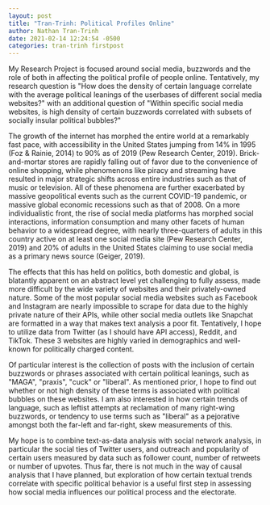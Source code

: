 ```yaml
---
layout: post
title: "Tran-Trinh: Political Profiles Online"
author: Nathan Tran-Trinh
date: 2021-02-14 12:24:54 -0500
categories: tran-trinh firstpost
---
```

My Research Project is focused around social media, buzzwords and the role of both in affecting the political profile of people online. Tentatively, my research question is "How does the density of certain language correlate with the average political leanings of the userbases of different social media websites?" with an additional question of "Within specific social media websites, is high density of certain buzzwords correlated with subsets of socially insular political bubbles?"

The growth of the internet has morphed the entire world at a remarkably fast pace, with accessibility in the United States jumping from 14% in 1995 (Foz & Rainie, 2014) to 90% as of 2019 (Pew Research Center, 2019). Brick-and-mortar stores are rapidly falling out of favor due to the convenience of online shopping, while phenomenons like piracy and streaming have resulted in major strategic shifts across entire industries such as that of music or television. All of these phenomena are further exacerbated by massive geopolitical events such as the current COVID-19 pandemic, or massive global economic recessions such as that of 2008. On a more individualistic front, the rise of social media platforms has morphed social interactions, information consumption and many other facets of human behavior to a widespread degree, with nearly three-quarters of adults in this country active on at least one social media site (Pew Research Center, 2019) and 20% of adults in the United States claiming to use social media as a primary news source (Geiger, 2019).

The effects that this has held on politics, both domestic and global, is blatantly apparent on an abstract level yet challenging to fully assess, made more difficult by the wide variety of websites and their privately-owned nature. Some of the most popular social media websites such as Facebook and Instagram are nearly impossible to scrape for data due to the highly private nature of their APIs, while other social media outlets like Snapchat are formatted in a way that makes text analysis a poor fit. Tentatively, I hope to utilize data from Twitter (as I should have API access), Reddit, and TikTok. These 3 websites are highly varied in demographics and well-known for politically charged content.

Of particular interest is the collection of posts with the inclusion of certain buzzwords or phrases associated with certain political leanings, such as "MAGA", "praxis", "cuck" or "liberal". As mentioned prior, I hope to find out whether or not high density of these terms is associated with political bubbles on these websites. I am also interested in how certain trends of language, such as leftist attempts at reclamation of many right-wing buzzwords, or tendency to use terms such as "liberal" as a pejorative amongst both the far-left and far-right, skew measurements of this.

My hope is to combine text-as-data analysis with social network analysis, in particular the social ties of Twitter users, and outreach and popularity of certain users measured by data such as follower count, number of retweets or number of upvotes. Thus far, there is not much in the way of causal analysis that I have planned, but exploration of how certain textual trends correlate with specific political behavior is a useful first step in assessing how social media influences our political process and the electorate.

